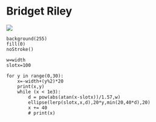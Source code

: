 # Bridget Riley

![](https://www.evernote.com/l/ADMII6ECvflGUJ4oCBZq5b6xw8l1M7nl314B/image.png)

```size(500, 500)
background(255)
fill(0)
noStroke()

w=width
slotx=100

for y in range(0,30):
    x=-width+(y%2)*20
    print(x,y)
    while (x < 1e3):
        d = pow(abs(atan(x-slotx))/1.57,w)
        ellipse(lerp(slotx,x,d),20*y,min(20,40*d),20)
        x += 40
        # print(x)
```
